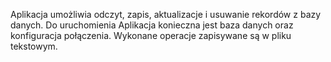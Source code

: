 
Aplikacja umożliwia odczyt, zapis, aktualizacje i usuwanie rekordów z bazy danych.
Do uruchomienia Aplikacja konieczna jest baza danych oraz konfiguracja połączenia.
Wykonane operacje zapisywane są w pliku tekstowym.

